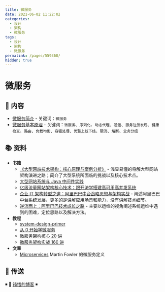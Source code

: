 ```yaml
---
title: 微服务
date: 2021-06-02 11:22:02
categories:
  - 设计
  - 架构
  - 微服务
tags:
  - 设计
  - 架构
  - 微服务
permalink: /pages/559360/
hidden: true
---
```


# 微服务

## 📖 内容

- [微服务简介](01.微服务简介.md) - 关键词：`微服务`
- [微服务基本原理](02.微服务基本原理.md) - 关键词：`微服务`、`序列化`、`动态代理`、`通信`、`服务注册发现`、`健康检查`、`路由`、`负载均衡`、`容错处理`、`优雅上线下线`、`限流`、`熔断`、`业务分组`

## 📚 资料

- **书籍**
  - [《大型网站技术架构：核心原理与案例分析》](https://item.jd.com/11322972.html) - 浅显易懂的将解大型网站架构演进之路；简介了大型系统所面临的挑战以及核心技术点。
  - [大型网站系统与 Java 中间件实践](https://item.jd.com/11449803.html)
  - [亿级流量网站架构核心技术：跟开涛学搭建高可用高并发系统](https://item.jd.com/12153914.html)
  - [企业 IT 架构转型之道：阿里巴巴中台战略思想与架构实战](https://item.jd.com/12176278.html) - 阐述阿里巴巴中台系统发展，更多的是讲解应用场景和能力，没有讲解技术细节。
  - [逆流而上：阿里巴巴技术成长之路](https://item.jd.com/12238227.html) - 主要以运维的视角阐述系统运维中遇到的困难，定位思路以及解决方法。
- **教程**
  - [system-design-primer](https://github.com/donnemartin/system-design-primer/blob/master/README-zh-Hans.md)
  - [从 0 开始学微服务](https://time.geekbang.org/column/intro/100014401)
  - [微服务架构核心 20 讲](https://time.geekbang.org/course/detail/66-2186)
  - [微服务架构实战 160 讲](https://time.geekbang.org/course/detail/84-17811)
- **文章**
  - [Microservices](https://www.martinfowler.com/articles/microservices.html) Martin Fowler 的微服务定义

## 🚪 传送

◾ 🎯 [钝悟的博客](https://dunwu.github.io/blog/) ◾
